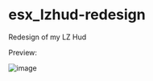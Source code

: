 # esx_lzhud-redesign

Redesign of my LZ Hud

Preview:

![image](https://user-images.githubusercontent.com/94126308/169095321-89f0160c-6678-4c7e-ac2a-668eb4d6fe5a.png)
